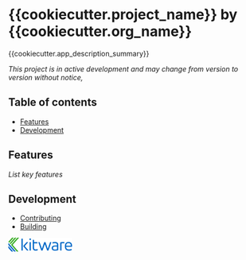 {{cookiecutter.project_name}} by {{cookiecutter.org_name}}
================================

{{cookiecutter.app_description_summary}}

_This project is in active development and may change from version to version without notice,_

## Table of contents

* [Features](#features)
* [Development](#development)

## Features

_List key features_


## Development

* [Contributing](CONTRIBUTING.md)
* [Building](BUILD.md)


![{{cookiecutter.project_name}} by {{cookiecutter.org_name}}](Applications/{{cookiecutter.app_name}}App/Resources/Images/LogoFull.png?raw=true)

